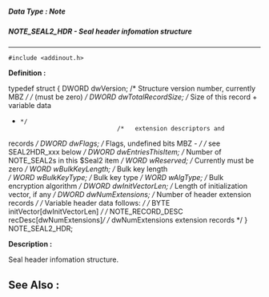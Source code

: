 ##### Data Type : Note
##### NOTE_SEAL2_HDR - Seal header infomation structure
---
```
#include <addinout.h>
```

**Definition :**

typedef struct {
	DWORD dwVersion;    /* Structure version number, currently MBZ   */ 
	                             /*   (must be 
zero)                          */
	DWORD dwTotalRecordSize;     /* Size of this record + variable data 
+     */
	                             /*   extension descriptors and 
records       */
	DWORD dwFlags;     /* Flags, undefined bits MBZ -               */
	                               /*   see SEAL2HDR_xxx 
below                  */
	DWORD dwEntriesThisItem;     /* Number of NOTE_SEAL2s in this $Seal2 
item */
	WORD  wReserved;             /* Currently must be 
zero                    */
	WORD  wBulkKeyLength;      /* Bulk key length                           
*/
	WORD  wBulkKeyType;    /* Bulk key type                             */
	WORD  wAlgType;     /* Bulk encryption algorithm                 */
	DWORD dwInitVectorLen;      /* Length of initialization vector, if 
any   */
	DWORD dwNumExtensions;      /* Number of header extension 
records        */
	      /* Variable header data follows:             */
	      /*  BYTE initVector[dwInitVectorLen]         */
	      /*  NOTE_RECORD_DESC recDesc[dwNumExtensions]*/
	      /*  dwNumExtensions extension records        */
} NOTE_SEAL2_HDR;

**Description :**

Seal header infomation structure.


**See Also :**
---

